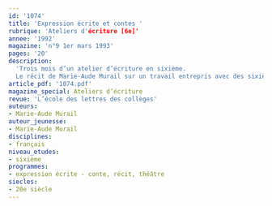 ```yaml
---
id: '1074'
title: 'Expression écrite et contes '
rubrique: 'Ateliers d'écriture [6e]'
annee: '1992'
magazine: 'n°9 1er mars 1993'
pages: '20'
description: 
  'Trois mois d’un atelier d’écriture en sixième.
  Le récit de Marie-Aude Murail sur un travail entrepris avec des sixièmes autour des « Contes, mythes et légendes »…'
article_pdf: '1074.pdf'
magazine_special: Ateliers d’écriture
revue: 'L’école des lettres des collèges'
auteurs:
- Marie-Aude Murail
auteur_jeunesse:
- Marie-Aude Murail
disciplines:
- français
niveau_etudes:
- sixième
programmes:
- expression écrite - conte, récit, théâtre
siecles:
- 20e siècle
---
```

